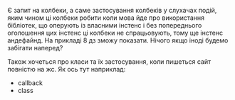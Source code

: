Є запит на колбеки, а саме застосування колбеків у слухачах подій, яким чином ці колбеки робити коли мова йде про використання бібліотек, що оперують із власними інстенс і без попереднього оголошення цих інстенс ці колбеки не спрацьовують, тому ще інстенс андефайнд. На прикладі 8 дз зможу показати. Нічого якщо іноді будемо забігати наперед?

Також хочеться про класи та їх застосування, коли пишеться сайт повністю на жс. Як ось тут наприклад:

- callback
- class
